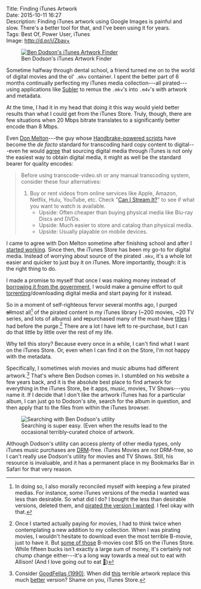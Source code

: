 Title: Finding iTunes Artwork  
Date: 2015-10-11 16:27  
Description: Finding iTunes artwork using Google Images is painful and slow. There's a better tool for that, and I've been using it for years.  
Tags: Best Of, Power User, iTunes  
Image: http://d.pr/i/Zbav+  

<figure>
	<a class="nohover" href="http://bendodson.com/code/itunes-artwork-finder/" title="Ben Dodson's iTunes Artwork Finder">
		<img class="screenshot" src="http://d.pr/i/Zbav+" alt="Ben Dodson's iTunes Artwork Finder">
	</a>
	<figcaption>Ben Dodson's iTunes Artwork Finder</figcaption>
</figure>

Sometime halfway through dental school, a friend turned me on to the world of digital movies and the ol' `.mkv` container. I spent the better part of 6 months continually perfecting my iTunes media collection---all pirated---using applications like [Subler][1] to remux the `.mkv`'s into `.m4v`'s with artwork and metadata.

At the time, I had it in my head that doing it this way would yield better results than what I could get from the iTunes Store. Truly, though, there are few situations when 20 Mbps bitrate translates to a  significantly better encode than 8 Mbps.

Even [Don Melton][2]---the guy whose [Handbrake-powered scripts][3] have become the *de facto* standard for transcoding hard copy content to digital---even he would [agree][4] that sourcing digital media through iTunes is not only the easiest way to obtain digital media, it might as well be the standard bearer for quality encodes:

> Before using transcode-video.sh or any manual transcoding system, consider these four alternatives:
>
>	1. Buy or rent videos from online services like Apple, Amazon, Netflix, Hulu, YouTube, etc. Check "[Can I Stream.It?][5]" to see if what you want to watch is available.
>		* Upside: Often cheaper than buying physical media like Blu-ray Discs and DVDs.
>		* Upside: Much easier to store and catalog than physical media.
>		* Upside: Usually playable on mobile devices.

I came to agree with Don Melton sometime after finishing school and after I [started working][6]. Since then, the iTunes Store has been my go-to for digital media. Instead of worrying about source of the pirated `.mkv`, it's a whole lot easier and quicker to just buy it on iTunes. More importantly, though: it is the right thing to do.

I made a promise to myself that once I was making money instead of [borrowing it from the government][7], I would make a genuine effort to quit [torrenting][8]/downloading digital media and start paying for it instead.

So in a moment of self-righteous fervor several months ago, I purged <s>all</s>most all[^1] of the pirated content in my iTunes library (~200 movies, ~20 TV series, and lots of albums) and <s>re</s>purchased many of the must-have [titles][9] I had before the purge.[^2] There are a lot I have left to re-purchase, but I can do that little by little over the rest of my life.

Why tell this story? Because every once in a while, I can't find what I want on the iTunes Store. Or, even when I can find it on the Store, I'm not happy with the metadata.

Specifically, I sometimes wish movies and music albums had different artwork.[^3] That's where Ben Dodson comes in. I stumbled on his website a few years back, and it is the absolute best place to find artwork for everything in the iTunes Store, be it apps, music, movies, TV Shows---you name it. If I decide that I don't like the artwork iTunes has for a particular album, I can just go to Dodson's site, search for the album in question, and then apply that to the files from within the iTunes browser.

<figure>
	<img class="screenshot" src="http://d.pr/i/1eWpP+" alt="Searching with Ben Dodson's utility" title="Searching with Ben Dodson's utility">
	<figcaption>Searching is super easy. (Even when the results lead to the occasional terribly-curated choice of artwork.</figcaption>
</figure>

Although Dodson's utility can access plenty of other media types, only iTunes music purchases are [DRM][10]-free. iTunes Movies are *not* DRM-free, so I can't really use Dodson's utility for movies and TV Shows. Still, his resource is invaluable, and it has a permanent place in my Bookmarks Bar in Safari for that very reason.

[^1]: In doing so, I also morally reconciled myself with keeping a few pirated medias. For instance, some iTunes versions of the media I wanted was less than desirable. So what did I do? I bought the less than desirable versions, deleted them, and [pirated the version I wanted][a]. I feel okay with that.
[^2]: Once I started actually paying for movies, I had to think twice when contemplating a new addition to my collection. When I was pirating movies, I wouldn't hesitate to download even the most terrible B-movie, just to have it. But [some of those][b] B-movies cost $15 on the iTunes Store. While fifteen bucks isn't exactly a large sum of money, it's certainly not chump change either---it's a long way towards a meal out to eat with Allison! (And I love going out to eat [🍴][c])
[^3]: Consider [GoodFellas (1990)][d]. When did [this][e] terrible artwork replace this much [better][f] version? Shame on you, iTunes Store.

[a]: /2015/5/14/this-is-the-best-version-of-star-wars-and-watching-it-is-a-crime "My thoughts on Harmy's Despecialized Edition of Star Wars"
[b]: https://itunes.apple.com/us/movie/the-fugitive/id282551004?at=1l3vx9s "The Fugitive on iTunes"
[c]: https://instagram.com/p/1ExLghwz2f/?taken-by=toniwonkanobi "Instagramming my eating with Allison"
[d]: https://itunes.apple.com/us/movie/goodfellas/id275463151?at=1l3vx9s "Goodfellas on iTunes"
[e]: http://d.pr/i/BY2d+ "The current fugly iTunes Store artwork for Goodfellas"
[f]: http://d.pr/i/1kHVX+ "The previous iTunes Store artwork for Goodfellas"

[1]: https://bitbucket.org/galad87/subler/wiki/Home "The Subler Project"
[2]: http://twitter.com/donmelton "Don Melton on Twitter"
[3]: https://github.com/donmelton/video-transcoding-scripts "Don Melton's transcoding scripts"
[4]: https://github.com/donmelton/video-transcoding-scripts#alternatives-to-transcoding-your-media "Don Melton's suggestions for alternatives to transcoding media"
[5]: http://www.canistream.it/ "Check this site to see if you can stream what you're looking for"
[6]: http://twitter.com/anthonycraigdds "My alter-ego, 'Anthony Craig, DDS,' on Twitter"
[7]: http://www.myfedloan.org/ "Everyone former student's favorite website"
[8]: https://www.transmissionbt.com/ "Transmission, a bit torrent client for OS X"
[9]: https://itunes.apple.com/us/movie/the-good-the-bad-and-the-ugly/id270778212?at=1l3vx9s "'The Good, the Bad and the Ugly' on iTunes"
[10]: https://en.wikipedia.org/wiki/Digital_rights_management "Wikipedia: DRM"


